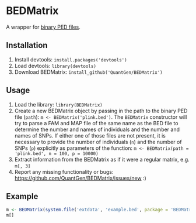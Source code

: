 # BEDMatrix
A wrapper for [binary PED files](http://pngu.mgh.harvard.edu/~purcell/plink/data.shtml#bed).

## Installation
1. Install devtools: `install.packages('devtools')`
2. Load devtools: `library(devtools)`
3. Download BEDMatrix: `install_github('QuantGen/BEDMatrix')`

## Usage
1. Load the library: `library(BEDMatrix)`
2. Create a new BEDMatrix object by passing in the path to the binary PED file (`path`): `m <- BEDMatrix('plink.bed')`. The `BEDMatrix` constructor will try to parse a FAM and MAP file of the same name as the BED file to determine the number and names of individuals and the number and names of SNPs. If either one of those files are not present, it is necessary to provide the number of individuals (`n`) and the number of SNPs (`p`) explicitly as parameters of the function: `m <- BEDMatrix(path = 'plink.bed', n = 100, p = 10000)`
3. Extract information from the BEDMatrix as if it were a regular matrix, e.g. `m[, 3]`
4. Report any missing functionality or bugs: https://github.com/QuantGen/BEDMatrix/issues/new :)

## Example
```r
m <- BEDMatrix(system.file('extdata', 'example.bed', package = 'BEDMatrix'))
m[]
```
